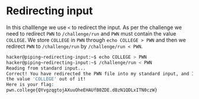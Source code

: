 # Redirecting input

In this challlenge we use `<` to redirect the input. As per the challenge we need to redirect `PWN` to `/challenge/run` and `PWN` must contain the value `COLLEGE`. We store `COLLEGE` in `PWN` through `echo COLLEGE > PWN` and then we redirect `PWN` to `/challenge/run` by `/challenge/run < PWN`.
```bash
hacker@piping~redirecting-input:~$ echo COLLEGE > PWN
hacker@piping~redirecting-input:~$ /challenge/run < PWN
Reading from standard input...
Correct! You have redirected the PWN file into my standard input, and I read 
the value 'COLLEGE' out of it!
Here is your flag:
pwn.college{QYvgzqgtojAXuuOheEHAUfB0ZDE.dBzN1QDLxITN0czW}
